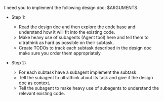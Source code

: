 I need you to implement the following design doc: $ARGUMENTS

- Step 1:
    - Read the design doc and then explore the code base and understand how it will fit into the existing code.
    - Make heavy use of subagents (Agent tool) here and tell them to ultrathink as hard as possible on their subtask.
    - Create TODOs to track each subtask described in the design doc make sure you order them appropriately

- Step 2:
    - For each subtask have a subagent implement the subtask
    - Tell the subagent to ultrathink about its task and give it the design doc as context. 
    - Tell the subagent to make heavy use of subagents to understand the relevant existing code.
